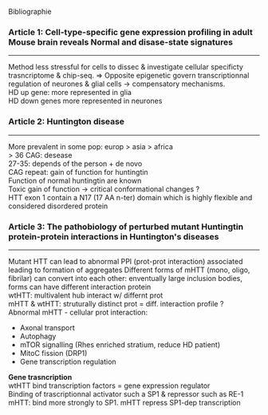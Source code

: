 Bibliographie

### Article 1: Cell-type-specific gene expression profiling in adult Mouse brain reveals Normal and disase-state signatures
***
Method less stressful for cells to dissec & investigate  cellular specificty trasncriptome & chip-seq. => Opposite epigenetic govern transcriptionnal regulation of neurones & glial cells -> compensatory mechanisms.  
HD up gene: more represented in glia  
HD down genes more represented in neurones  

### Article 2: Huntington disease  
***
More prevalent in some pop: europ > asia > africa  
\> 36 CAG: desease  
27-35: depends of the person + de novo  
CAG repeat: gain of function for huntingtin  
Function of normal huntingtin are known  
Toxic gain of function -> critical conformational changes ?  
HTT exon 1 contain a N17 (17 AA n-ter) domain which is highly flexible and considered disordered protein  

### Article 3: The pathobiology of perturbed mutant Huntingtin protein-protein interactions in Huntington's diseases
***
Mutant HTT can lead to abnormal PPI (prot-prot interaction) associated leading to formation of aggregates 
Different forms of mHTT (mono, oligo, fibrilar) can convert into each other: enventually large inclusion bodies, forms can have different interaction protein  
wtHTT: multivalent hub interact w/ differnt prot  
mHTT & wtHTT: struturally distinct prot = diff. interaction profile ?  
Abnormal mHTT - cellular prot interaction:  
* Axonal transport
* Autophagy  
* mTOR signalling (Rhes enriched stratium, reduce HD patient)  
* MitoC fission (DRP1)  
* Gene transcription regulation 

**Gene trasncription**  
wtHTT bind transcription factors = gene expression regulator  
Binding of trascriptionnal activator such a SP1 & repressor such as RE-1  
mHTT: bind more strongly to SP1. mHTT repress SP1-dep transcription
